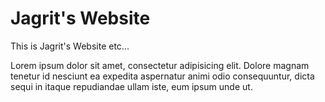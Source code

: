 #  Jagrit's Website

This is Jagrit's Website etc...

Lorem ipsum dolor sit amet, consectetur adipisicing elit. Dolore magnam tenetur id nesciunt ea expedita aspernatur animi odio consequuntur, dicta sequi in itaque repudiandae ullam iste, eum ipsum unde ut.
